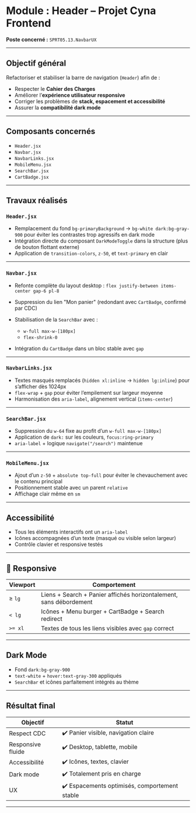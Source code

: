 # Module : Header – Projet Cyna Frontend

**Poste concerné :** `SPRT05.13.NavbarUX`

---

## Objectif général

Refactoriser et stabiliser la barre de navigation (`Header`) afin de :

- Respecter le **Cahier des Charges**
- Améliorer l’**expérience utilisateur responsive**
- Corriger les problèmes de **stack, espacement et accessibilité**
- Assurer la **compatibilité dark mode**

---

## Composants concernés

- `Header.jsx`
- `Navbar.jsx`
- `NavbarLinks.jsx`
- `MobileMenu.jsx`
- `SearchBar.jsx`
- `CartBadge.jsx`

---

## Travaux réalisés

### `Header.jsx`

- Remplacement du fond `bg-primaryBackground` → `bg-white dark:bg-gray-900` pour éviter les contrastes trop agressifs en dark mode
- Intégration directe du composant `DarkModeToggle` dans la structure (plus de bouton flottant externe)
- Application de `transition-colors`, `z-50`, et `text-primary` en clair

---

### `Navbar.jsx`

- Refonte complète du layout desktop :
  `flex justify-between items-center gap-6 pl-8`
- Suppression du lien "Mon panier" (redondant avec `CartBadge`, confirmé par CDC)
- Stabilisation de la `SearchBar` avec :

  - `w-full max-w-[180px]`
  - `flex-shrink-0`

- Intégration du `CartBadge` dans un bloc stable avec `gap`

---

### `NavbarLinks.jsx`

- Textes masqués remplacés (`hidden xl:inline` → `hidden lg:inline`) pour s’afficher dès 1024px
- `flex-wrap` + `gap` pour éviter l’empilement sur largeur moyenne
- Harmonisation des `aria-label`, alignement vertical (`items-center`)

---

### `SearchBar.jsx`

- Suppression du `w-64` fixe au profit d’un `w-full max-w-[180px]`
- Application de `dark:` sur les couleurs, `focus:ring-primary`
- `aria-label` + logique `navigate("/search")` maintenue

---

### `MobileMenu.jsx`

- Ajout d’un `z-50` + `absolute top-full` pour éviter le chevauchement avec le contenu principal
- Positionnement stable avec un parent `relative`
- Affichage clair même en `sm`

---

## Accessibilité

- Tous les éléments interactifs ont un `aria-label`
- Icônes accompagnées d’un texte (masqué ou visible selon largeur)
- Contrôle clavier et responsive testés

---

## 📱 Responsive

| Viewport | Comportement                                                       |
| -------- | ------------------------------------------------------------------ |
| ≥ `lg`   | Liens + Search + Panier affichés horizontalement, sans débordement |
| `< lg`   | Icônes + Menu burger + CartBadge + Search redirect                 |
| `>= xl`  | Textes de tous les liens visibles avec `gap` correct               |

---

## Dark Mode

- Fond `dark:bg-gray-900`
- `text-white` + `hover:text-gray-300` appliqués
- `SearchBar` et icônes parfaitement intégrés au thème

---

## Résultat final

| Objectif          | Statut                                        |
| ----------------- | --------------------------------------------- |
| Respect CDC       | ✔️ Panier visible, navigation claire          |
| Responsive fluide | ✔️ Desktop, tablette, mobile                  |
| Accessibilité     | ✔️ Icônes, textes, clavier                    |
| Dark mode         | ✔️ Totalement pris en charge                  |
| UX                | ✔️ Espacements optimisés, comportement stable |

---
